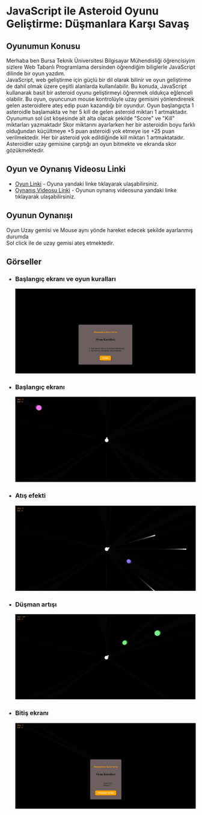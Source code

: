 # JavaScript ile Asteroid Oyunu Geliştirme: Düşmanlara Karşı Savaş
## Oyunumun Konusu
Merhaba ben Bursa Teknik Üniversitesi Bilgisayar Mühendisliği öğrencisiyim sizlere Web Tabanlı Programlama dersinden öğrendiğim biliglerle 
JavaScript dilinde bir oyun yazdım.<br>
JavaScript, web geliştirme için güçlü bir dil olarak bilinir ve oyun geliştirme de dahil olmak üzere çeşitli alanlarda kullanılabilir. 
Bu konuda, JavaScript kullanarak basit bir asteroid oyunu geliştirmeyi öğrenmek oldukça eğlenceli olabilir. 
Bu oyun, oyuncunun mouse kontrolüyle uzay gemisini yönlendirerek gelen asteroidlere ateş edip puan kazandığı bir oyundur. 
Oyun başlangıçta 1 asteroidle başlamakta ve her 5 kill de gelen asteroid miktarı 1 artmaktadır. 
Oyunumun sol üst köşesinde alt alta olacak şekilde "Score" ve "Kill" miktarları yazmaktadır 
Skor miktarını ayarlarken her bir asteroidin boyu farklı olduğundan küçültmeye +5 puan asteroidi yok etmeye ise +25 puan verilmektedir. 
Her bir asteroid yok edildiğinde kill miktarı 1 artmaktatadır. Asteroidler uzay gemisine çarptığı an oyun bitmekte ve ekranda skor gözükmektedir.
## Oyun ve Oynanış Videosu Linki
* [Oyun Linki](https://yusuf-guney.github.io/Asteroid-Oyunu/) - Oyuna yandaki linke tıklayarak ulaşabilirsiniz.
* [Oynanış Videosu Linki](https://youtu.be/yLfr3xsBq5k) - Oyunun oynanış videosuna yandaki linke tıklayarak ulaşabilirsiniz.
## Oyunun Oynanışı
Oyun Uzay gemisi ve Mouse aynı yönde hareket edecek şekilde ayarlanmış durumda<br>
Sol click ile de uzay gemisi ateş etmektedir.
## Görseller
* ### Başlangıç ekranı ve oyun kuralları
  ![](/images/Baslangic_Ekrani.jpg)
* ### Başlangıç ekranı
  ![](/images/Oyun_Baslangic_Ekrani.jpg)
* ### Atış efekti
  ![](/images/Atis_Efekti.jpg)
* ### Düşman artışı
  ![](/images/Dusman_Artisi.jpg)
* ### Bitiş ekranı
  ![](/images/Bitis_Ekrani.jpg)
